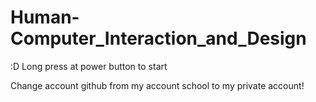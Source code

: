 # Human-Computer_Interaction_and_Design
:D
Long press at power button to start 

Change account github from my account school to my private account!
